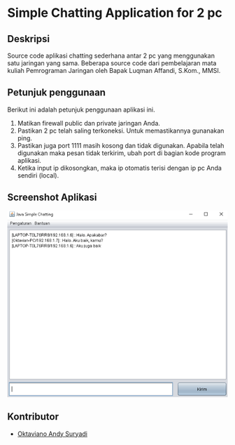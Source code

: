 # Simple Chatting Application for 2 pc

## Deskripsi
Source code aplikasi chatting sederhana antar 2 pc yang menggunakan satu jaringan yang sama. Beberapa source code dari pembelajaran mata kuliah Pemrograman Jaringan oleh Bapak Luqman Affandi, S.Kom., MMSI.

## Petunjuk penggunaan
Berikut ini adalah petunjuk penggunaan aplikasi ini.
1. Matikan firewall public dan private jaringan Anda.
2. Pastikan 2 pc telah saling terkoneksi. Untuk memastikannya gunanakan ping.
3. Pastikan juga port 1111 masih kosong dan tidak digunakan. Apabila telah digunakan maka pesan tidak terkirim, ubah port di bagian kode program aplikasi.
4. Ketika input ip dikosongkan, maka ip otomatis terisi dengan ip pc Anda sendiri (local).

## Screenshot Aplikasi

![alt text](img/ss.png "Simple Chat Java")

## Kontributor
- [Oktaviano Andy Suryadi](https://github.com/oktavianoandy "Github.com")